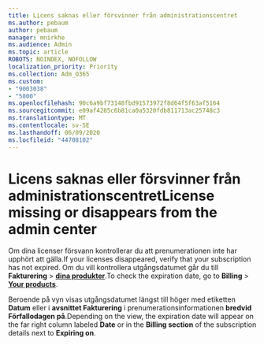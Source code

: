 ```yaml
---
title: Licens saknas eller försvinner från administrationscentret
ms.author: pebaum
author: pebaum
manager: mnirkhe
ms.audience: Admin
ms.topic: article
ROBOTS: NOINDEX, NOFOLLOW
localization_priority: Priority
ms.collection: Adm_O365
ms.custom:
- "9003038"
- "5800"
ms.openlocfilehash: 90c6a9bf73148fbd91573972f8d64f5f63af5164
ms.sourcegitcommit: e09af4285c6b81ca0a5320fdb811713ac25748c3
ms.translationtype: MT
ms.contentlocale: sv-SE
ms.lasthandoff: 06/09/2020
ms.locfileid: "44708102"
---
```

# <a name="license-missing-or-disappears-from-the-admin-center"></a><span data-ttu-id="90fab-102">Licens saknas eller försvinner från administrationscentret</span><span class="sxs-lookup"><span data-stu-id="90fab-102">License missing or disappears from the admin center</span></span>


<span data-ttu-id="90fab-103">Om dina licenser försvann kontrollerar du att prenumerationen inte har upphört att gälla.</span><span class="sxs-lookup"><span data-stu-id="90fab-103">If your licenses disappeared, verify that your subscription has not expired.</span></span> <span data-ttu-id="90fab-104">Om du vill kontrollera utgångsdatumet går du till **Fakturering**   >   **[dina produkter](https://go.microsoft.com/fwlink/p/?linkid=842054)**.</span><span class="sxs-lookup"><span data-stu-id="90fab-104">To check the expiration date, go to  **Billing**  >  **[Your products](https://go.microsoft.com/fwlink/p/?linkid=842054)**.</span></span>  

<span data-ttu-id="90fab-105">Beroende på vyn visas utgångsdatumet längst till höger med etiketten **Datum** eller i **avsnittet Fakturering** i prenumerationsinformationen **bredvid Förfallodagen på**.</span><span class="sxs-lookup"><span data-stu-id="90fab-105">Depending on the view, the expiration date will appear on the far right column labeled  **Date**  or in the  **Billing section**  of the subscription details next to  **Expiring on**.</span></span>